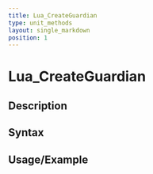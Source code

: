 ```yaml
---
title: Lua_CreateGuardian
type: unit_methods
layout: single_markdown
position: 1
---
```


# Lua_CreateGuardian

## Description

## Syntax

## Usage/Example


